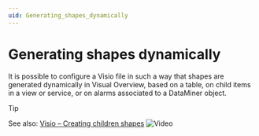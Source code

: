 ```yaml
---
uid: Generating_shapes_dynamically
---
```


# Generating shapes dynamically

It is possible to configure a Visio file in such a way that shapes are generated dynamically in Visual Overview, based on a table, on child items in a view or service, or on alarms associated to a DataMiner object.

> [!TIP]
> See also:
> [Visio – Creating children shapes](https://community.dataminer.services/video/visio-creating-children-shapes/) ![Video](~/user-guide/images/video_Duo.png)

